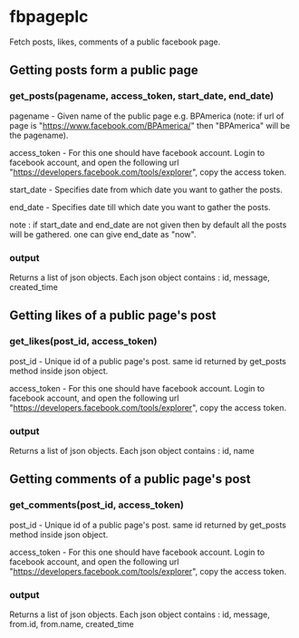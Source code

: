 # fbpageplc
Fetch posts, likes, comments of a public facebook page.

## Getting posts form a public page
### get_posts(pagename, access_token, start_date, end_date)

pagename - Given name of the public page e.g. BPAmerica (note: if url of page is "https://www.facebook.com/BPAmerica/" then "BPAmerica" will be the pagename).

access_token - For this one should have facebook account. Login to facebook account, and open the following url "https://developers.facebook.com/tools/explorer", copy the access token.

start_date - Specifies date from which date you want to gather the posts.

end_date - Specifies date till which date you want to gather the posts.

note : if start_date and end_date are not given then by default all the posts will be gathered. one can give end_date as "now".

### output 
Returns a list of json objects. Each json object contains : id, message, created_time


## Getting likes of a public page's post
### get_likes(post_id, access_token)

post_id - Unique id of a public page's post. same id returned by get_posts method inside json object. 

access_token - For this one should have facebook account. Login to facebook account, and open the following url "https://developers.facebook.com/tools/explorer", copy the access token.

### output

Returns a list of json objects. Each json object contains : id, name

## Getting comments of a public page's post
### get_comments(post_id, access_token)

post_id - Unique id of a public page's post. same id returned by get_posts method inside json object. 

access_token - For this one should have facebook account. Login to facebook account, and open the following url "https://developers.facebook.com/tools/explorer", copy the access token.

### output

Returns a list of json objects. Each json object contains : id, message, from.id, from.name, created_time


